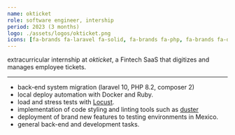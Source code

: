```yaml
---
name: okticket
role: software engineer, intership
period: 2023 (3 months)
logo: ./assets/logos/okticket.png
icons: [fa-brands fa-laravel fa-solid, fa-brands fa-php, fa-brands fa-docker, devicon-ruby-plain]
---
```

extracurricular internship at *okticket*, a Fintech SaaS that digitizes and manages employee tickets.

---

- back-end system migration (laravel 10, PHP 8.2, composer 2)
- local deploy automation with Docker and Ruby.
- load and stress tests with [Locust](https://locust.io/).
- implementation of code styling and linting tools such as [duster](https://github.com/tighten/duster)
- deployment of brand new features to testing environments in Mexico.
- general back-end and development tasks.
